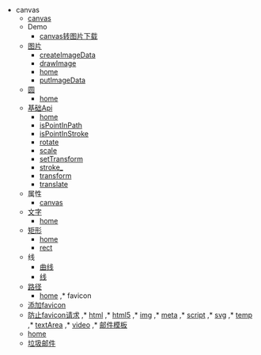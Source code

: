 * canvas
  * [canvas](canvas/canvas.md)
  * Demo
    * [canvas转图片下载](canvas/Demo/canvas转图片下载.md)
  * [图片](canvas/图片/index.md)
    * [createImageData](canvas/图片/createImageData.md)
    * [drawImage](canvas/图片/drawImage.md)
    * [home](canvas/图片/index.md)
    * [putImageData](canvas/图片/putImageData.md)
  * [圆](canvas/圆/index.md)
    * [home](canvas/圆/index.md)
  * [基础Api](canvas/基础Api/index.md)
    * [home](canvas/基础Api/index.md)
    * [isPointInPath](canvas/基础Api/isPointInPath.md)
    * [isPointInStroke](canvas/基础Api/isPointInStroke.md)
    * [rotate](canvas/基础Api/rotate.md)
    * [scale](canvas/基础Api/scale.md)
    * [setTransform](canvas/基础Api/setTransform.md)
    * [stroke_](canvas/基础Api/stroke_.md)
    * [transform](canvas/基础Api/transform.md)
    * [translate](canvas/基础Api/translate.md)
  * 属性
    * [canvas](canvas/属性/canvas.md)
  * [文字](canvas/文字/index.md)
    * [home](canvas/文字/index.md)
  * [矩形](canvas/矩形/index.md)
    * [home](canvas/矩形/index.md)
    * [rect](canvas/矩形/rect.md)
  * 线
    * [曲线](canvas/线/曲线.md)
    * [线](canvas/线/线.md)
  * [路径](canvas/路径/index.md)
    * [home](canvas/路径/index.md)
,* favicon
  * [添加favicon](favicon/添加favicon.md)
  * [防止favicon请求](favicon/防止favicon请求.md)
,* [html](html.md)
,* [html5](html5.md)
,* [img](img.md)
,* [meta](meta.md)
,* [script](script.md)
,* [svg](svg.md)
,* [temp](temp.md)
,* [textArea](textArea.md)
,* [video](video.md)
,* [邮件模板](邮件模板/index.md)
  * [home](邮件模板/index.md)
  * [垃圾邮件](邮件模板/垃圾邮件.md)
